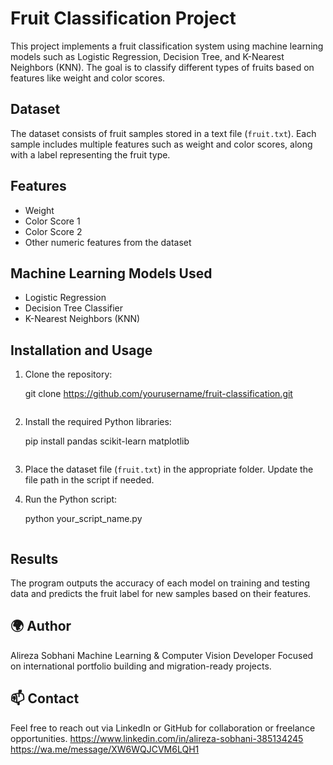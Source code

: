 # Fruit Classification Project

This project implements a fruit classification system using machine learning models such as Logistic Regression, Decision Tree, and K-Nearest Neighbors (KNN). The goal is to classify different types of fruits based on features like weight and color scores.

## Dataset

The dataset consists of fruit samples stored in a text file (`fruit.txt`). Each sample includes multiple features such as weight and color scores, along with a label representing the fruit type.

## Features

- Weight
- Color Score 1
- Color Score 2
- Other numeric features from the dataset

## Machine Learning Models Used

- Logistic Regression
- Decision Tree Classifier
- K-Nearest Neighbors (KNN)

## Installation and Usage

1. Clone the repository:
  
    git clone https://github.com/yourusername/fruit-classification.git
    ```

2. Install the required Python libraries:
    
    pip install pandas scikit-learn matplotlib
    ```

3. Place the dataset file (`fruit.txt`) in the appropriate folder. Update the file path in the script if needed.

4. Run the Python script:
   
    python your_script_name.py
    ```

## Results

The program outputs the accuracy of each model on training and testing data and predicts the fruit label for new samples based on their features.



## 🌍 Author
Alireza Sobhani
Machine Learning & Computer Vision Developer
Focused on international portfolio building and migration-ready projects.

## 📫 Contact
Feel free to reach out via LinkedIn or GitHub for collaboration or freelance opportunities.
https://www.linkedin.com/in/alireza-sobhani-385134245
https://wa.me/message/XW6WQJCVM6LQH1
```
